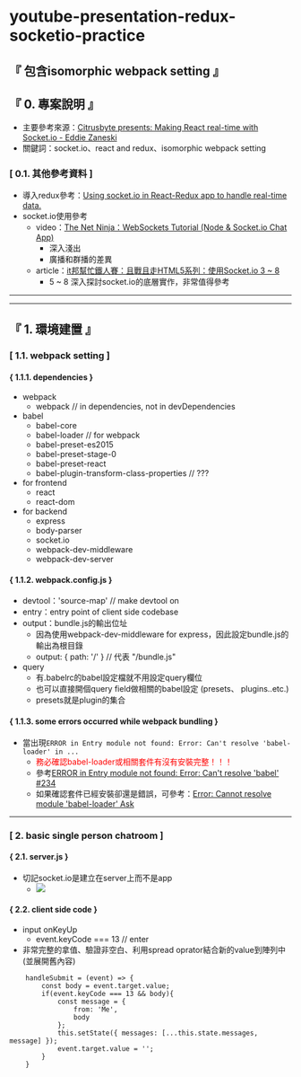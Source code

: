 # youtube-presentation-redux-socketio-practice

## 『 包含isomorphic webpack setting 』

## 『 0. 專案說明 』
- 主要參考來源：[Citrusbyte presents: Making React real-time with Socket.io - Eddie Zaneski](https://www.youtube.com/watch?v=9FPkN6ETqes&t=810s)
- 關鍵詞：socket.io、react and redux、isomorphic webpack setting
### [ 0.1. 其他參考資料 ]
- 導入redux參考：[Using socket.io in React-Redux app to handle real-time data.](https://medium.com/@gethylgeorge/using-socket-io-in-react-redux-app-to-handle-real-time-data-c0e734297795)
- socket.io使用參考
    - video：[The Net Ninja：WebSockets Tutorial (Node & Socket.io Chat App)](https://www.youtube.com/playlist?list=PL4cUxeGkcC9i4V-_ZVwLmOusj8YAUhj_9)
        - 深入淺出
        - 廣播和群播的差異
    - article：[it邦幫忙鐵人賽：且戰且走HTML5系列：使用Socket.io 3 ~ 8](http://ithelp.ithome.com.tw/articles/10102886)
        - 5 ~ 8 深入探討socket.io的底層實作，非常值得參考
<hr>
<hr>

## 『 1. 環境建置 』
### [ 1.1. webpack setting ]
#### { 1.1.1. dependencies }
- webpack
    - webpack // in dependencies, not in devDependencies
- babel
    - babel-core
    - babel-loader // for webpack 
    - babel-preset-es2015
    - babel-preset-stage-0
    - babel-preset-react
    - babel-plugin-transform-class-properties // ???
- for frontend
    - react
    - react-dom
- for backend
    - express
    - body-parser
    - socket.io
    - webpack-dev-middleware
    - webpack-dev-server

#### { 1.1.2. webpack.config.js }
- devtool：'source-map' // make devtool on
- entry：entry point of client side codebase
- output：bundle.js的輸出位址
    - 因為使用webpack-dev-middleware for express，因此設定bundle.js的輸出為根目錄
    - output: { path: '/' } // 代表 "/bundle.js"
- query
    - 有.babelrc的babel設定檔就不用設定query欄位
    - 也可以直接開個query field做相關的babel設定 (presets、 plugins..etc.)
    - presets就是plugin的集合
#### { 1.1.3. some errors occurred while webpack bundling }
- 當出現`ERROR in Entry module not found: Error: Can't resolve 'babel-loader' in ...`
    - <font color=red>務必確認babel-loader或相關套件有沒有安裝完整！！！</font>
    - 參考[ERROR in Entry module not found: Error: Can't resolve 'babel' #234](https://github.com/vuejs/vue-cli/issues/234)
    - 如果確認套件已經安裝卻還是錯誤，可參考：[Error: Cannot resolve module 'babel-loader' Ask](https://stackoverflow.com/questions/34538466/error-cannot-resolve-module-babel-loader)

<hr>

### [ 2. basic single person chatroom ]
#### { 2.1. server.js }
- 切記socket.io是建立在server上而不是app
    - ![](https://i.imgur.com/VwPJRnq.png)

#### { 2.2. client side code }
- input onKeyUp
    - event.keyCode === 13 // enter
- 非常完整的拿值、驗證非空白、利用spread oprator結合新的value到陣列中 (並展開舊內容)
```
    handleSubmit = (event) => {
        const body = event.target.value;
        if(event.keyCode === 13 && body){
            const message = {
                from: 'Me',
                body
            };
            this.setState({ messages: [...this.state.messages, message] });
            event.target.value = '';
        }
    }
```

